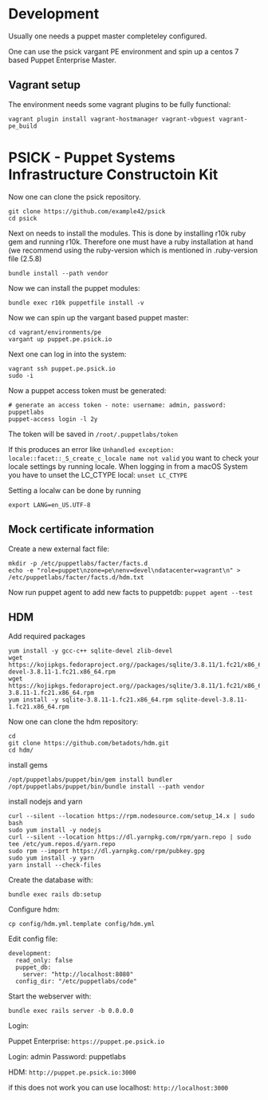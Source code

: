 # Development

Usually one needs a puppet master completeley configured.

One can use the psick vargant PE environment and spin up a centos 7 based Puppet Enterprise Master.

## Vagrant setup

The environment needs some vagrant plugins to be fully functional:

    vagrant plugin install vagrant-hostmanager vagrant-vbguest vagrant-pe_build

# PSICK - Puppet Systems Infrastructure Constructoin Kit

Now one can clone the psick repository.

    git clone https://github.com/example42/psick
    cd psick

Next on needs to install the modules. This is done by installing r10k ruby gem and running r10k.
Therefore one must have a ruby installation at hand (we recommend using the ruby-version which is mentioned in .ruby-version file (2.5.8)

    bundle install --path vendor

Now we can install the puppet modules:

    bundle exec r10k puppetfile install -v

Now we can spin up the vargant based puppet master:

    cd vagrant/environments/pe
    vargant up puppet.pe.psick.io

Next one can log in into the system:

    vagrant ssh puppet.pe.psick.io
    sudo -i

Now a puppet access token must be generated:

    # generate an access token - note: username: admin, password: puppetlabs
    puppet-access login -l 2y

The token will be saved in `/root/.puppetlabs/token`

If this produces an error like `Unhandled exception: locale::facet::_S_create_c_locale name not valid` you want to check your locale settings by running locale.
When logging in from a macOS System you have to unset the LC\_CTYPE local: `unset LC_CTYPE`

Setting a localw can be done by running

    export LANG=en_US.UTF-8

## Mock certificate information

Create a new external fact file:

    mkdir -p /etc/puppetlabs/facter/facts.d
    echo -e "role=puppet\nzone=pe\nenv=devel\ndatacenter=vagrant\n" > /etc/puppetlabs/facter/facts.d/hdm.txt

Now run puppet agent to add new facts to puppetdb: `puppet agent --test`

## HDM

Add required packages

    yum install -y gcc-c++ sqlite-devel zlib-devel
    wget https://kojipkgs.fedoraproject.org//packages/sqlite/3.8.11/1.fc21/x86_64/sqlite-devel-3.8.11-1.fc21.x86_64.rpm
    wget https://kojipkgs.fedoraproject.org//packages/sqlite/3.8.11/1.fc21/x86_64/sqlite-3.8.11-1.fc21.x86_64.rpm
    yum install -y sqlite-3.8.11-1.fc21.x86_64.rpm sqlite-devel-3.8.11-1.fc21.x86_64.rpm

Now one can clone the hdm repository:

    cd
    git clone https://github.com/betadots/hdm.git
    cd hdm/

install gems

    /opt/puppetlabs/puppet/bin/gem install bundler
    /opt/puppetlabs/puppet/bin/bundle install --path vendor

install nodejs and yarn

    curl --silent --location https://rpm.nodesource.com/setup_14.x | sudo bash
    sudo yum install -y nodejs
    curl --silent --location https://dl.yarnpkg.com/rpm/yarn.repo | sudo tee /etc/yum.repos.d/yarn.repo
    sudo rpm --import https://dl.yarnpkg.com/rpm/pubkey.gpg
    sudo yum install -y yarn
    yarn install --check-files

Create the database with:

    bundle exec rails db:setup

Configure hdm:

    cp config/hdm.yml.template config/hdm.yml

Edit config file:

    development:
      read_only: false
      puppet_db:
        server: "http://localhost:8080"
      config_dir: "/etc/puppetlabs/code"

Start the webserver with:

    bundle exec rails server -b 0.0.0.0

Login:

Puppet Enterprise: `https://puppet.pe.psick.io`

Login: admin
Password: puppetlabs

HDM: `http://puppet.pe.psick.io:3000`

if this does not work you can use localhost: `http://localhost:3000`


